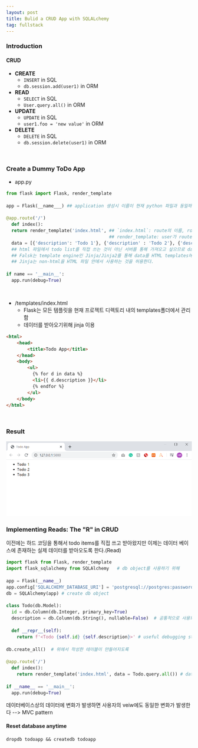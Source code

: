 ```yaml
---
layout: post
title: Bulid a CRUD App with SQLALchemy
tag: fullstack
---
```


### Introduction
#### CRUD
- **CREATE**
  - `INSERT` in SQL
  - `db.session.add(user1)` in ORM
- **READ**
  - `SELECT` in SQL
  - `User.query.all()` in ORM
- **UPDATE**
  - `UPDATE` in SQL
  - `user1.foo = 'new value'` in ORM
- **DELETE**
  - `DELETE` in SQL
  - `db.session.delete(user1)` in ORM
  
 <br>
 
### Create a Dummy ToDo App
  
- app.py

```python
from flask import Flask, render_template
  
app = Flask(__name___) ## application 생성시 이름이 현재 python 파일과 동일하도록 설정
  
@app.route('/')
  def index():
  return render_template('index.html', ## `index.html`: route의 이름, route handler의 이름과 동일하게 설정
                                       ## render_template: user가 route를 방문할 때마다 HTML파일이 유저에게 render되도록 함
  data = [{'description': 'Todo 1'}, {'description' : 'Todo 2'}, {'description': 'Todo 3'}])
  ## html 파일에서 todo list를 직접 쓰는 것이 아닌 서버를 통해 가져오고 싶으므로 data라는 변수로 list를 생성함
  ## Falsk는 template engine인 Jinja/Jinja2를 통해 data를 HTML templates에서 사용하는 것을 허용
  ## Jinja는 non-html을 HTML 파일 안에서 사용하는 것을 허용한다.
  
if name == '__main__':
  app.run(debug=True)
```
<br>

- /templates/index.html
  - Flask는 모든 템플릿을 현재 프로젝트 디렉토리 내의 templates폴더에서 관리함
  - 데이터를 받아오기위해 jinja 이용<br>
  
```html
<html>
    <head>
        <title>Todo App</title>
    </head>
    <body>
        <ul>
          {% for d in data %} 
          <li>{{ d.description }}</li>
          {% endfor %}
        </ul>
    </body>
</html>
```

<br>

### Result
![todoapp_result](/img/todoapp_result.png)


### Implementing Reads: The "R" in CRUD
이전에는 하드 코딩을 통해서 todo items를 직접 쓰고 받아왔지만 이제는 데이터 베이스에 존재하는 실제 데이터를 받아오도록 한다.(Read)
```python
import flask from Flask, render_template
import flask_sqlalchemy from SQLAlchemy   # db object를 사용하기 위해

app = Flask(__name__)
app.config['SQLALCHEMY_DATABASE_URI'] = 'postgresql://postgres:password@loaclhost:5432/todoapp'  # db와 flask를 연결함. SQLAlchemy는 db를 직접 생성해주지 않기 때문에 postgres의 createdb command line tool 사용
db = SQLAlchemy(app) # create db object

class Todo(db.Model):
  id = db.Column(db.Integer, primary_key=True)
  description = db.Column(db.String(), nullable=False)  # 공통적으로 사용되는 에트리뷰트, 하지만 중복될 가능성이 있으므로(non-unique) 기본키는 될 수 없다.
  
  def __repr__(self):
    return f'<Todo {self.id} {self.description}>' # useful debugging statements when we print these objects
    
db.create_all()  # 위에서 작성한 테이블이 만들어지도록

@app.route('/')
  def index():
    return render_template('index.html', data = Todo.query.all()) # data --> todoapp db의 Todo 테이블에서 가져옴
    
if __name__ == '__main__':
  app.run(debug=True)
```

데이터베이스상의 데이터에 변화가 발생하면 사용자의 veiw에도 동일한 변화가 발생한다 --> MVC pattern 

#### Reset database anytime
```
dropdb todoapp && createdb todoapp
```
  
